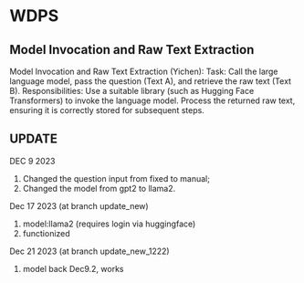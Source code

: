 # WDPS
## Model Invocation and Raw Text Extraction
Model Invocation and Raw Text Extraction (Yichen):
Task: Call the large language model, pass the question (Text A), and retrieve the raw text (Text B).
Responsibilities:
Use a suitable library (such as Hugging Face Transformers) to invoke the language model.
Process the returned raw text, ensuring it is correctly stored for subsequent steps.

## UPDATE
DEC 9 2023
1. Changed the question input from fixed to manual;
2. Changed the model from gpt2 to llama2.

Dec 17 2023
(at branch update_new)
1. model:llama2 (requires login via huggingface)
2. functionized

Dec 21 2023
(at branch update_new_1222)
1. model back Dec9.2, works